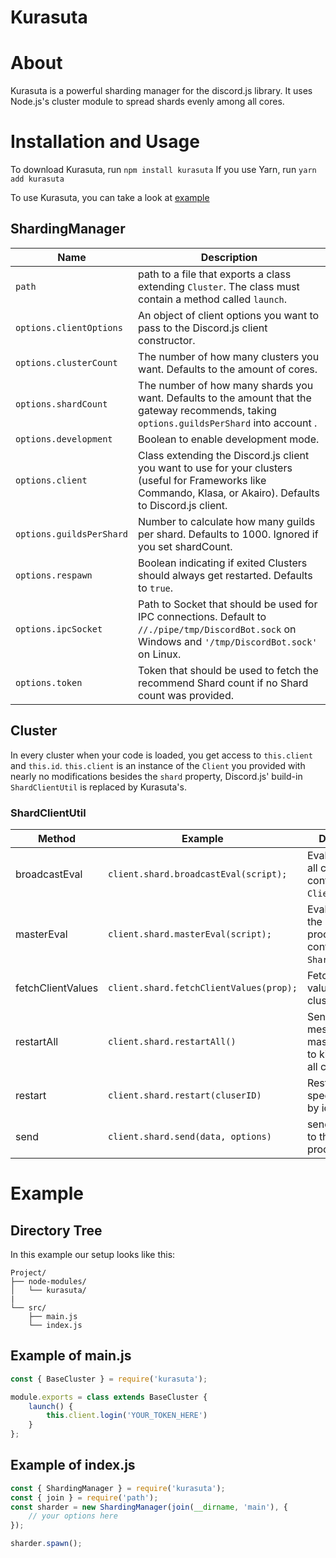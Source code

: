 # Kurasuta

# About

Kurasuta is a powerful sharding manager for the discord.js library. It uses Node.js's cluster module to spread shards evenly among all cores.

# Installation and Usage
To download Kurasuta, run `npm install kurasuta`
If you use Yarn, run `yarn add kurasuta`

To use Kurasuta, you can take a look at [example](#example)

## ShardingManager
| Name                     | Description                                                                                                                                                     |
|--------------------------|-----------------------------------------------------------------------------------------------------------------------------------------------------------------|
| `path`                   | path to a file that exports a class extending `Cluster`. The class must contain a method called `launch`.                                                       |
| `options.clientOptions`  | An object of client options you want to pass to the Discord.js client constructor.                                                                              |
| `options.clusterCount`   | The number of how many clusters you want. Defaults to the amount of cores.                                                                                      |
| `options.shardCount`     | The number of how many shards you want. Defaults to the amount that the gateway recommends, taking `options.guildsPerShard` into account .                      |
| `options.development`    | Boolean to enable development mode.                                                                                                                             |
| `options.client`         | Class extending the Discord.js client you want to use for your clusters (useful for Frameworks like Commando, Klasa, or Akairo). Defaults to Discord.js client. |
| `options.guildsPerShard` | Number to calculate how many guilds per shard. Defaults to 1000. Ignored if you set shardCount.                                                                 |
| `options.respawn`        | Boolean indicating if exited Clusters should always get restarted. Defaults to `true`.                                                                          |
| `options.ipcSocket`      | Path to Socket that should be used for IPC connections. Default to `//./pipe/tmp/DiscordBot.sock` on Windows and `'/tmp/DiscordBot.sock'` on Linux.                         |
| `options.token`          | Token that should be used to fetch the recommend Shard count if no Shard count was provided.                                                                    |

## Cluster

In every cluster when your code is loaded, you get access to `this.client` and `this.id`. `this.client` is an instance of the `Client` you provided with nearly no modifications besides the `shard` property, Discord.js' build-in `ShardClientUtil` is replaced by Kurasuta's.

### ShardClientUtil

| Method            | Example                                 | Description                                                               | Returns          |
|-------------------|-----------------------------------------|---------------------------------------------------------------------------|------------------|
| broadcastEval     | `client.shard.broadcastEval(script);`   | Evals a script on all clusters in context of the `Client`.                | `Promise<any[]>` |
| masterEval        | `client.shard.masterEval(script);`      | Evals a script on the master process in context of the `ShardingManager`. | `Promise<any>`   |
| fetchClientValues | `client.shard.fetchClientValues(prop);` | Fetch a `Client` value on all clusters.                                   | `Promise<any[]>` |
| restartAll        | `client.shard.restartAll()`             | Sends a message to the master process to kill & restart all clusters.     | `Promise<void>`  |
| restart           | `client.shard.restart(cluserID)`        | Restart a specific cluster by id.                                         | `Promise<void>`  |
| send              | `client.shard.send(data, options)`      | send a message to the master process.                                     | `Promise<void>`  |

# Example

## Directory Tree

In this example our setup looks like this:

```
Project/
├── node-modules/
│   └── kurasuta/
|
└── src/
    ├── main.js
    └── index.js
```

## Example of main.js
```javascript
const { BaseCluster } = require('kurasuta');

module.exports = class extends BaseCluster {
	launch() {
		this.client.login('YOUR_TOKEN_HERE')
	}
};
```

## Example of index.js
```javascript
const { ShardingManager } = require('kurasuta');
const { join } = require('path');
const sharder = new ShardingManager(join(__dirname, 'main'), {
	// your options here
});

sharder.spawn();
```
